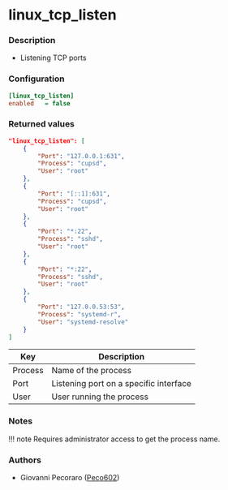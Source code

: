 # linux_tcp_listen

### Description
- Listening TCP ports


### Configuration
```ini
[linux_tcp_listen]
enabled   = false
```

### Returned values
```json
"linux_tcp_listen": [
    {
        "Port": "127.0.0.1:631",
        "Process": "cupsd",
        "User": "root"
    },
    {
        "Port": "[::1]:631",
        "Process": "cupsd",
        "User": "root"
    },
    {
        "Port": "*:22",
        "Process": "sshd",
        "User": "root"
    },
    {
        "Port": "*:22",
        "Process": "sshd",
        "User": "root"
    },
    {
        "Port": "127.0.0.53:53",
        "Process": "systemd-r",
        "User": "systemd-resolve"
    }
]
```

| Key | Description |
| --- | ----------- |
| Process | Name of the process |
| Port | Listening port on a specific interface  |
| User | User running the process |

### Notes
!!! note
    Requires administrator access to get the process name.

### Authors
- Giovanni Pecoraro ([Peco602](https://github.com/peco602))